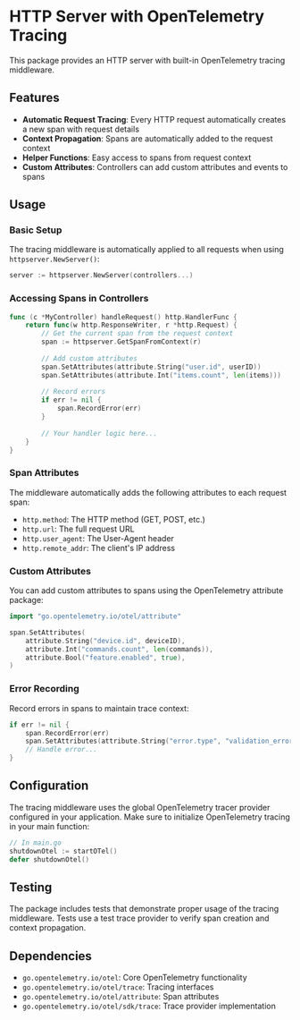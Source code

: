 # HTTP Server with OpenTelemetry Tracing

This package provides an HTTP server with built-in OpenTelemetry tracing middleware.

## Features

- **Automatic Request Tracing**: Every HTTP request automatically creates a new span with request details
- **Context Propagation**: Spans are automatically added to the request context
- **Helper Functions**: Easy access to spans from request context
- **Custom Attributes**: Controllers can add custom attributes and events to spans

## Usage

### Basic Setup

The tracing middleware is automatically applied to all requests when using `httpserver.NewServer()`:

```go
server := httpserver.NewServer(controllers...)
```

### Accessing Spans in Controllers

```go
func (c *MyController) handleRequest() http.HandlerFunc {
    return func(w http.ResponseWriter, r *http.Request) {
        // Get the current span from the request context
        span := httpserver.GetSpanFromContext(r)
        
        // Add custom attributes
        span.SetAttributes(attribute.String("user.id", userID))
        span.SetAttributes(attribute.Int("items.count", len(items)))
        
        // Record errors
        if err != nil {
            span.RecordError(err)
        }
        
        // Your handler logic here...
    }
}
```

### Span Attributes

The middleware automatically adds the following attributes to each request span:

- `http.method`: The HTTP method (GET, POST, etc.)
- `http.url`: The full request URL
- `http.user_agent`: The User-Agent header
- `http.remote_addr`: The client's IP address

### Custom Attributes

You can add custom attributes to spans using the OpenTelemetry attribute package:

```go
import "go.opentelemetry.io/otel/attribute"

span.SetAttributes(
    attribute.String("device.id", deviceID),
    attribute.Int("commands.count", len(commands)),
    attribute.Bool("feature.enabled", true),
)
```

### Error Recording

Record errors in spans to maintain trace context:

```go
if err != nil {
    span.RecordError(err)
    span.SetAttributes(attribute.String("error.type", "validation_error"))
    // Handle error...
}
```

## Configuration

The tracing middleware uses the global OpenTelemetry tracer provider configured in your application. Make sure to initialize OpenTelemetry tracing in your main function:

```go
// In main.go
shutdownOtel := startOTel()
defer shutdownOtel()
```

## Testing

The package includes tests that demonstrate proper usage of the tracing middleware. Tests use a test trace provider to verify span creation and context propagation.

## Dependencies

- `go.opentelemetry.io/otel`: Core OpenTelemetry functionality
- `go.opentelemetry.io/otel/trace`: Tracing interfaces
- `go.opentelemetry.io/otel/attribute`: Span attributes
- `go.opentelemetry.io/otel/sdk/trace`: Trace provider implementation 